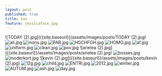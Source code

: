 ```yaml
---
layout: post
published: true
title: tao
feature: jessicaface.jpg
---
```

![TODAY (2).jpg]({{site.baseurl}}/assets/images/posts/TODAY (2).jpg)
![ali.jpg]({{site.baseurl}}/assets/images/posts/ali.jpg)
![mons.jpg]({{site.baseurl}}/assets/images/posts/mons.jpg)
![PAR.jpg]({{site.baseurl}}/assets/images/posts/PAR.jpg)
![HGCHFGH.jpg]({{site.baseurl}}/assets/images/posts/HGCHFGH.jpg)
![HOMO.jpg]({{site.baseurl}}/assets/images/posts/HOMO.jpg)
![af.jpg]({{site.baseurl}}/assets/images/posts/af.jpg)
![uniform.jpg]({{site.baseurl}}/assets/images/posts/uniform.jpg)
![clean.jpg]({{site.baseurl}}/assets/images/posts/clean.jpg)
![pov.jpg]({{site.baseurl}}/assets/images/posts/pov.jpg)
![arielea (2).jpg]({{site.baseurl}}/assets/images/posts/arielea (2).jpg)
![bosses.jpg]({{site.baseurl}}/assets/images/posts/bosses.jpg)
![moderkort.jpg]({{site.baseurl}}/assets/images/posts/moderkort.jpg)
![kevin (2).jpg]({{site.baseurl}}/assets/images/posts/kevin (2).jpg)
![12g.jpg]({{site.baseurl}}/assets/images/posts/12g.jpg)
![child.jpg]({{site.baseurl}}/assets/images/posts/child.jpg)
![ENTRI.jpg]({{site.baseurl}}/assets/images/posts/ENTRI.jpg)
![2012.jpg]({{site.baseurl}}/assets/images/posts/2012.jpg)
![winter.jpg]({{site.baseurl}}/assets/images/posts/winter.jpg)
![AUTUM.jpg]({{site.baseurl}}/assets/images/posts/AUTUM.jpg)
![ash.jpg]({{site.baseurl}}/assets/images/posts/ash.jpg)
![day.jpg]({{site.baseurl}}/assets/images/posts/day.jpg)

